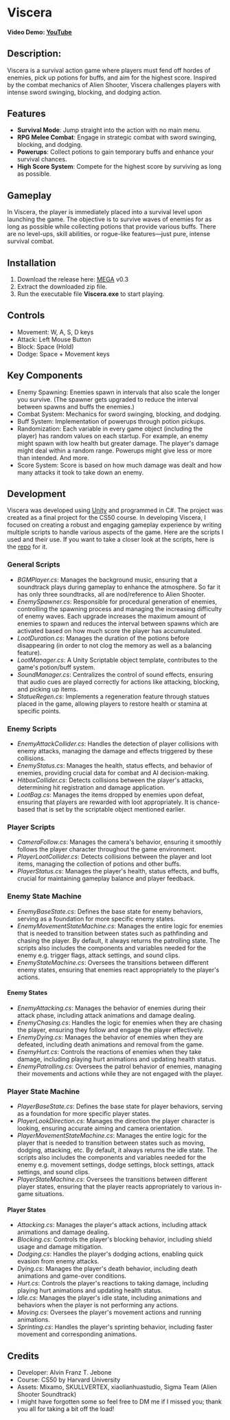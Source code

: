 # Viscera
#### Video Demo: [YouTube](https://youtu.be/JxEz8x5xKD0)
## Description:
Viscera is a survival action game where players must fend off hordes of enemies, pick up potions for buffs, and aim for the highest score. Inspired by the combat mechanics of Alien Shooter, Viscera challenges players with intense sword swinging, blocking, and dodging action.

## Features
* **Survival Mode**: Jump straight into the action with no main menu.
* **RPG Melee Combat**: Engage in strategic combat with sword swinging, blocking, and dodging.
* **Powerups**: Collect potions to gain temporary buffs and enhance your survival chances.
* **High Score System**: Compete for the highest score by surviving as long as possible.

## Gameplay
In Viscera, the player is immediately placed into a survival level upon launching the game. The objective is to survive waves of enemies for as long as possible while collecting potions that provide various buffs. There are no level-ups, skill abilities, or rogue-like features—just pure, intense survival combat.

## Installation
1. Download the release here: [MEGA](https://mega.nz/file/del3VSLJ#rdgKhYQbMJfIwTTlloBR4NF6ZfMpcuHUTGNudr9RkUA) v0.3
2. Extract the downloaded zip file.
3. Run the executable file **Viscera.exe** to start playing.

## Controls
* Movement: W, A, S, D keys
* Attack: Left Mouse Button
* Block: Space (Hold)
* Dodge: Space + Movement keys

## Key Components
* Enemy Spawning: Enemies spawn in intervals that also scale the longer you survive. (The spawner gets upgraded to reduce the interval between spawns and buffs the enemies.)
* Combat System: Mechanics for sword swinging, blocking, and dodging.
* Buff System: Implementation of powerups through potion pickups.
* Randomization: Each variable in every game object (including the player) has random values on each startup. For example, an enemy might spawn with low health but greater damage. The player's damage might deal within a random range. Powerups might give less or more than intended. And more.
* Score System: Score is based on how much damage was dealt and how many attacks it took to take down an enemy.

## Development
Viscera was developed using [Unity](https://unity.com/) and programmed in C#. The project was created as a final project for the CS50 course.
In developing Viscera, I focused on creating a robust and engaging gameplay experience by writing multiple scripts to handle various aspects of the game. Here are the scripts I used and their use. If you want to take a closer look at the scripts, here is the [repo](https://github.com/alvin-franzk/viscera-game-scripts) for it.
### General Scripts
* *BGMPlayer.cs*: Manages the background music, ensuring that a soundtrack plays during gameplay to enhance the atmosphere. So far it has only three soundtracks, all are nod/reference to Alien Shooter.
* *EnemySpawner.cs*: Responsible for procedural generation of enemies, controlling the spawning process and managing the increasing difficulty of enemy waves. Each upgrade increases the maximum amount of enemies to spawn and reduces the interval between spawns which are activated based on how much score the player has accumulated.
* *LootDuration.cs*: Manages the duration of the potions before disappearing (in order to not clog the memory as well as a balancing feature).
* *LootManager.cs*: A Unity Scriptable object template, contributes to the game's potion/buff system.
* *SoundManager.cs*: Centralizes the control of sound effects, ensuring that audio cues are played correctly for actions like attacking, blocking, and picking up items.
* *StatueRegen.cs*: Implements a regeneration feature through statues placed in the game, allowing players to restore health or stamina at specific points.
### Enemy Scripts
* *EnemyAttackCollider.cs*: Handles the detection of player collisions with enemy attacks, managing the damage and effects triggered by these collisions.
* *EnemyStatus.cs*: Manages the health, status effects, and behavior of enemies, providing crucial data for combat and AI decision-making.
* *HitboxCollider.cs*: Detects collisions between the player's attacks, determining hit registration and damage application.
* *LootBag.cs*: Manages the items dropped by enemies upon defeat, ensuring that players are rewarded with loot appropriately. It is chance-based that is set by the scriptable object mentioned earlier.
### Player Scripts
* *CameraFollow.cs*: Manages the camera's behavior, ensuring it smoothly follows the player character throughout the game environment.
* *PlayerLootCollider.cs*: Detects collisions between the player and loot items, managing the collection of potions and other buffs.
* *PlayerStatus.cs*: Manages the player's health, status effects, and buffs, crucial for maintaining gameplay balance and player feedback.
### Enemy State Machine
* *EnemyBaseState.cs*: Defines the base state for enemy behaviors, serving as a foundation for more specific enemy states.
* *EnemyMovementStateMachine.cs*: Manages the entire logic for enemies that is needed to transition between states such as pathfinding and chasing the player. By default, it always returns the patrolling state. The scripts also includes the components and variables needed for the enemy e.g. trigger flags, attack settings, and sound clips.
* *EnemyStateMachine.cs*: Oversees the transitions between different enemy states, ensuring that enemies react appropriately to the player's actions.
#### Enemy States
* *EnemyAttacking.cs*: Manages the behavior of enemies during their attack phase, including attack animations and damage dealing.
* *EnemyChasing.cs*: Handles the logic for enemies when they are chasing the player, ensuring they follow and engage the player effectively.
* *EnemyDying.cs*: Manages the behavior of enemies when they are defeated, including death animations and removal from the game.
* *EnemyHurt.cs*: Controls the reactions of enemies when they take damage, including playing hurt animations and updating health status.
* *EnemyPatrolling.cs*: Oversees the patrol behavior of enemies, managing their movements and actions while they are not engaged with the player.
### Player State Machine
* *PlayerBaseState.cs*: Defines the base state for player behaviors, serving as a foundation for more specific player states.
* *PlayerLookDirection.cs*: Manages the direction the player character is looking, ensuring accurate aiming and camera orientation.
* *PlayerMovementStateMachine.cs*: Manages the entire logic for the player that is needed to transition between states such as moving, dodging, attacking, etc. By default, it always returns the idle state. The scripts also includes the components and variables needed for the enemy e.g. movement settings, dodge settings, block settings, attack settings, and sound clips.
* *PlayerStateMachine.cs*: Oversees the transitions between different player states, ensuring that the player reacts appropriately to various in-game situations.
#### Player States
* *Attacking.cs*: Manages the player's attack actions, including attack animations and damage dealing.
* *Blocking.cs*: Controls the player's blocking behavior, including shield usage and damage mitigation.
* *Dodging.cs*: Handles the player's dodging actions, enabling quick evasion from enemy attacks.
* *Dying.cs*: Manages the player's death behavior, including death animations and game-over conditions.
* *Hurt.cs*: Controls the player's reactions to taking damage, including playing hurt animations and updating health status.
* *Idle.cs*: Manages the player's idle state, including animations and behaviors when the player is not performing any actions.
* *Moving.cs*: Oversees the player's movement actions and running animations.
* *Sprinting.cs*: Handles the player's sprinting behavior, including faster movement and corresponding animations.

## Credits
- Developer: Alvin Franz T. Jebone
- Course: CS50 by Harvard University
- Assets: Mixamo, SKULLVERTEX, xiaolianhuastudio, Sigma Team (Alien Shooter Soundtrack)
- I might have forgotten some so feel free to DM me if I missed you; thank you all for taking a bit off the load!
